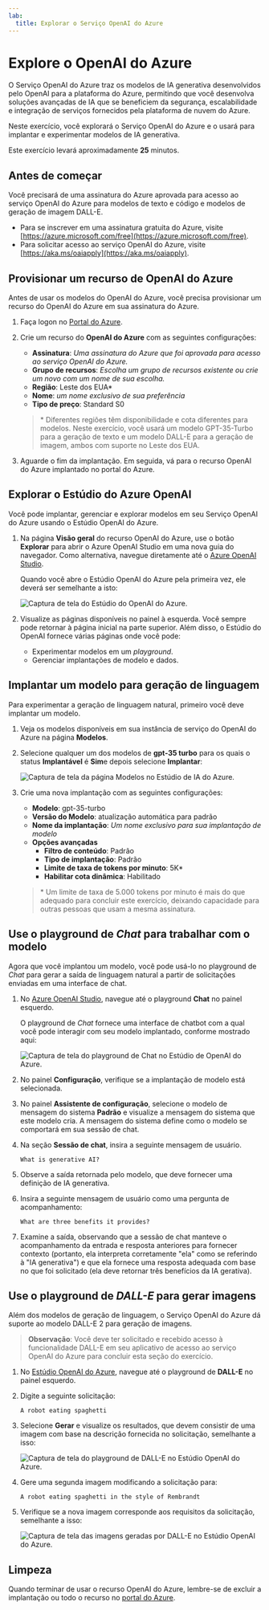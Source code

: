 ```yaml
---
lab:
  title: Explorar o Serviço OpenAI do Azure
---
```


# Explore o OpenAI do Azure

O Serviço OpenAI do Azure traz os modelos de IA generativa desenvolvidos pelo OpenAI para a plataforma do Azure, permitindo que você desenvolva soluções avançadas de IA que se beneficiem da segurança, escalabilidade e integração de serviços fornecidos pela plataforma de nuvem do Azure.

Neste exercício, você explorará o Serviço OpenAI do Azure e o usará para implantar e experimentar modelos de IA generativa.

Este exercício levará aproximadamente **25** minutos.

## Antes de começar

Você precisará de uma assinatura do Azure aprovada para acesso ao serviço OpenAI do Azure para modelos de texto e código e modelos de geração de imagem DALL-E.

- Para se inscrever em uma assinatura gratuita do Azure, visite [https://azure.microsoft.com/free](https://azure.microsoft.com/free).
- Para solicitar acesso ao serviço OpenAI do Azure, visite [https://aka.ms/oaiapply](https://aka.ms/oaiapply).

## Provisionar um recurso de OpenAI do Azure

Antes de usar os modelos do OpenAI do Azure, você precisa provisionar um recurso do OpenAI do Azure em sua assinatura do Azure.

1. Faça logon no [Portal do Azure](https://portal.azure.com).
2. Crie um recurso do **OpenAI do Azure** com as seguintes configurações:
    - **Assinatura**: *Uma assinatura do Azure que foi aprovada para acesso ao serviço OpenAI do Azure.*
    - **Grupo de recursos**: *Escolha um grupo de recursos existente ou crie um novo com um nome de sua escolha.*
    - **Região**: Leste dos EUA\*
    - **Nome**: *um nome exclusivo de sua preferência*
    - **Tipo de preço**: Standard S0

    > \* Diferentes regiões têm disponibilidade e cota diferentes para modelos. Neste exercício, você usará um modelo GPT-35-Turbo para a geração de texto e um modelo DALL-E para a geração de imagem, ambos com suporte no Leste dos EUA. 

3. Aguarde o fim da implantação. Em seguida, vá para o recurso OpenAI do Azure implantado no portal do Azure.

## Explorar o Estúdio do Azure OpenAI

Você pode implantar, gerenciar e explorar modelos em seu Serviço OpenAI do Azure usando o Estúdio OpenAI do Azure.

1. Na página **Visão geral** do recurso OpenAI do Azure, use o botão **Explorar** para abrir o Azure OpenAI Studio em uma nova guia do navegador. Como alternativa, navegue diretamente até o [Azure OpenAI Studio](https://oai.azure.com/).

    Quando você abre o Estúdio OpenAI do Azure pela primeira vez, ele deverá ser semelhante a isto:

    ![Captura de tela do Estúdio do OpenAI do Azure.](./media/generative-ai/ai-studio.png)

1. Visualize as páginas disponíveis no painel à esquerda. Você sempre pode retornar à página inicial na parte superior. Além disso, o Estúdio do OpenAI fornece várias páginas onde você pode:
    - Experimentar modelos em um *playground*.
    - Gerenciar implantações de modelo e dados.

## Implantar um modelo para geração de linguagem

Para experimentar a geração de linguagem natural, primeiro você deve implantar um modelo.

1. Veja os modelos disponíveis em sua instância de serviço do OpenAI do Azure na página **Modelos**.
1. Selecione qualquer um dos modelos de **gpt-35 turbo** para os quais o status **Implantável** é **Sim**e depois selecione **Implantar**:

    ![Captura de tela da página Modelos no Estúdio de IA do Azure.](./media/generative-ai/deploy-model.png)

1. Crie uma nova implantação com as seguintes configurações:
    - **Modelo**: gpt-35-turbo
    - **Versão do Modelo**: atualização automática para padrão
    - **Nome da implantação**: *Um nome exclusivo para sua implantação de modelo*
    - **Opções avançadas**
        - **Filtro de conteúdo**: Padrão
        - **Tipo de implantação**: Padrão
        - **Limite de taxa de tokens por minuto**: 5K\*
        - **Habilitar cota dinâmica**: Habilitado

    > \* Um limite de taxa de 5.000 tokens por minuto é mais do que adequado para concluir este exercício, deixando capacidade para outras pessoas que usam a mesma assinatura.

## Use o playground de *Chat* para trabalhar com o modelo

Agora que você implantou um modelo, você pode usá-lo no playground de *Chat* para gerar a saída de linguagem natural a partir de solicitações enviadas em uma interface de chat.

1. No [Azure OpenAI Studio](https://oai.azure.com/), navegue até o playground **Chat** no painel esquerdo.

    O playground de *Chat* fornece uma interface de chatbot com a qual você pode interagir com seu modelo implantado, conforme mostrado aqui:

    ![Captura de tela do playground de Chat no Estúdio de OpenAI do Azure.](./media/generative-ai/chat-playground.png)

1. No painel **Configuração**, verifique se a implantação de modelo está selecionada.
1. No painel **Assistente de configuração**, selecione o modelo de mensagem do sistema **Padrão** e visualize a mensagem do sistema que este modelo cria. A mensagem do sistema define como o modelo se comportará em sua sessão de chat.
1. Na seção **Sessão de chat**, insira a seguinte mensagem de usuário.

    ```
   What is generative AI?
    ```

1. Observe a saída retornada pelo modelo, que deve fornecer uma definição de IA generativa.
1. Insira a seguinte mensagem de usuário como uma pergunta de acompanhamento:

    ```
   What are three benefits it provides?
    ```

1. Examine a saída, observando que a sessão de chat manteve o acompanhamento da entrada e resposta anteriores para fornecer contexto (portanto, ela interpreta corretamente "ela" como se referindo à "IA generativa") e que ela fornece uma resposta adequada com base no que foi solicitado (ela deve retornar três benefícios da IA gerativa).

## Use o playground de *DALL-E* para gerar imagens

Além dos modelos de geração de linguagem, o Serviço OpenAI do Azure dá suporte ao modelo DALL-E 2 para geração de imagens.

> **Observação**: Você deve ter solicitado e recebido acesso à funcionalidade DALL-E em seu aplicativo de acesso ao serviço OpenAI do Azure para concluir esta seção do exercício.

1. No [Estúdio OpenAI do Azure](https://oai.azure.com/), navegue até o playground de **DALL-E** no painel esquerdo.
1. Digite a seguinte solicitação:

    ```
    A robot eating spaghetti
    ```

1. Selecione **Gerar** e visualize os resultados, que devem consistir de uma imagem com base na descrição fornecida no solicitação, semelhante a isso:

    ![Captura de tela do playground de DALL-E no Estúdio OpenAI do Azure.](./media/generative-ai/dall-e-playground.png)

1. Gere uma segunda imagem modificando a solicitação para:

    ```
    A robot eating spaghetti in the style of Rembrandt
    ```
1. Verifique se a nova imagem corresponde aos requisitos da solicitação, semelhante a isso:

    ![Captura de tela das imagens geradas por DALL-E no Estúdio OpenAI do Azure.](./media/generative-ai/dall-e-results.png)

## Limpeza

Quando terminar de usar o recurso OpenAI do Azure, lembre-se de excluir a implantação ou todo o recurso no [portal do Azure](https://portal.azure.com/?azure-portal=true).
